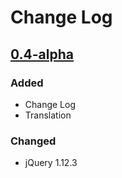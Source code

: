 # Change Log

## [0.4-alpha]

### Added
- Change Log
- Translation

### Changed
- jQuery 1.12.3

[Unreleased]: https://github.com/tronsha/hades/compare/v0.4-alpha...HEAD
[0.4-alpha]: https://github.com/tronsha/hades/compare/v0.3-alpha...v0.4-alpha
